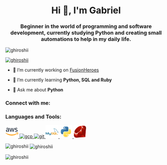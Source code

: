<h1 align="center">Hi 👋, I'm Gabriel</h1>
<h3 align="center">Beginner in the world of programming and software development, currently studying Python and creating small automations to help in my daily life.</h3>

<p align="left"> <img src="https://komarev.com/ghpvc/?username=ghiroshii&label=Profile%20views&color=0e75b6&style=flat" alt="ghiroshii" /> </p>

<p align="left"> <a href="https://github.com/ryo-ma/github-profile-trophy"><img src="https://github-profile-trophy.vercel.app/?username=ghiroshii" alt="ghiroshii" /></a> </p>

- 🔭 I’m currently working on [FusionHeroes](https://github.com/ghiroshii/fusionHeros)

- 🌱 I’m currently learning **Python, SQL and Ruby**

- 💬 Ask me about **Python**

<h3 align="left">Connect with me:</h3>
<p align="left">
</p>

<h3 align="left">Languages and Tools:</h3>
<p align="left"> <a href="https://aws.amazon.com" target="_blank" rel="noreferrer"> <img src="https://raw.githubusercontent.com/devicons/devicon/master/icons/amazonwebservices/amazonwebservices-original-wordmark.svg" alt="aws" width="40" height="40"/> </a> <a href="https://cloud.google.com" target="_blank" rel="noreferrer"> <img src="https://www.vectorlogo.zone/logos/google_cloud/google_cloud-icon.svg" alt="gcp" width="40" height="40"/> </a> <a href="https://git-scm.com/" target="_blank" rel="noreferrer"> <img src="https://www.vectorlogo.zone/logos/git-scm/git-scm-icon.svg" alt="git" width="40" height="40"/> </a> <a href="https://www.mysql.com/" target="_blank" rel="noreferrer"> <img src="https://raw.githubusercontent.com/devicons/devicon/master/icons/mysql/mysql-original-wordmark.svg" alt="mysql" width="40" height="40"/> </a> <a href="https://www.python.org" target="_blank" rel="noreferrer"> <img src="https://raw.githubusercontent.com/devicons/devicon/master/icons/python/python-original.svg" alt="python" width="40" height="40"/> </a> <a href="https://www.ruby-lang.org/en/" target="_blank" rel="noreferrer"> <img src="https://raw.githubusercontent.com/devicons/devicon/master/icons/ruby/ruby-original.svg" alt="ruby" width="40" height="40"/> </a> </p>

<p><img align="left" src="https://github-readme-stats.vercel.app/api/top-langs?username=ghiroshii&show_icons=true&locale=en&layout=compact" alt="ghiroshii" /></p>

<p>&nbsp;<img align="center" src="https://github-readme-stats.vercel.app/api?username=ghiroshii&show_icons=true&locale=en" alt="ghiroshii" /></p>

<p><img align="center" src="https://github-readme-streak-stats.herokuapp.com/?user=ghiroshii&" alt="ghiroshii" /></p>
